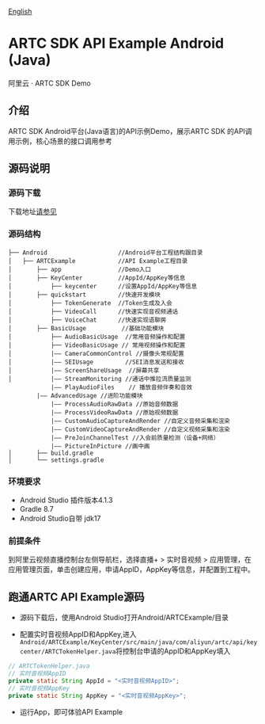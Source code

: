 [English](README_English.md)

# ARTC SDK API Example Android (Java)
阿里云 · ARTC SDK Demo

## 介绍
ARTC SDK Android平台(Java语言)的API示例Demo，展示ARTC SDK 的API调用示例，核心场景的接口调用参考

## 源码说明

### 源码下载
下载地址[请参见](https://github.com/MediaBox-Demos/amdemos-artc/tree/main/Android)

### 源码结构
```
├── Android       		       //Android平台工程结构跟目录
│   ├── ARTCExample            //API Example工程目录
│       ├── app                //Demo入口
│       ├── KeyCenter          //AppId/AppKey等信息
│           ├── keycenter      //设置AppId/AppKey等信息
│       ├── quickstart         //快速开发模块
│           ├── TokenGenerate  //Token生成及入会
│           ├── VideoCall      //快速实现音视频通话
│           ├── VoiceChat      //快速实现语聊房
│       ├── BasicUsage          //基础功能模块
│           ├── AudioBasicUsage  //常用音频操作和配置
│           ├── VideoBasicUsage // 常用视频操作和配置
│           |—— CameraCommonControl //摄像头常规配置
│           |—— SEIUsage         //SEI消息发送和接收
│           |—— ScreenShareUsage  //屏幕共享
│           |—— StreamMonitoring //通话中推拉流质量监测  
            |—— PlayAudioFiles    // 播放音频伴奏和音效
        |—— AdvancedUsage //进阶功能模块
            |—— ProcessAudioRawData //原始音频数据
            |—— ProcessVideoRawData //原始视频数据
            |—— CustomAudioCaptureAndRender //自定义音频采集和渲染
            |—— CustomVideoCaptureAndRender //自定义视频采集和渲染
            |—— PreJoinChannelTest //入会前质量检测（设备+网络）
            |—— PictureInPicture //画中画
│       ├── build.gradle  
│       └── settings.gradle

```

### 环境要求
- Android Studio 插件版本4.1.3
- Gradle 8.7
- Android Studio自带 jdk17

### 前提条件
到阿里云视频直播控制台左侧导航栏，选择直播+ > 实时音视频 > 应用管理，在应用管理页面，单击创建应用，申请AppID，AppKey等信息，并配置到工程中。


## 跑通ARTC API Example源码
- 源码下载后，使用Android Studio打开Android/ARTCExample/目录

- 配置实时音视频AppID和AppKey,进入`Android/ARTCExample/KeyCenter/src/main/java/com/aliyun/artc/api/keycenter/ARTCTokenHelper.java`将控制台申请的AppID和AppKey填入
```java
// ARTCTokenHelper.java
// 实时音视频AppID
private static String AppId = "<实时音视频AppID>";
// 实时音视频AppKey
private static String AppKey = "<实时音视频AppKey>";
```
- 运行App，即可体验API Example

